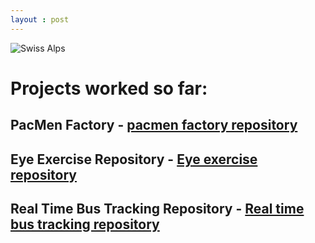 ```yaml
---
layout : post
---
```


![Swiss Alps](https://user-images.githubusercontent.com/4943215/55412536-edbba180-5567-11e9-9c70-6d33bca3f8ed.jpg)


# Projects worked so far:

##  PacMen Factory  - [pacmen factory repository](https://github.com/ThenmozhiLawrence/PacMen-Exercise)

## Eye Exercise Repository - [Eye exercise repository](https://github.com/ThenmozhiLawrence/Eye-Exercise-Repository)

## Real Time Bus Tracking Repository - [Real time bus tracking repository](https://github.com/ThenmozhiLawrence/Real-Time-Bus-Tracking-Repository)






